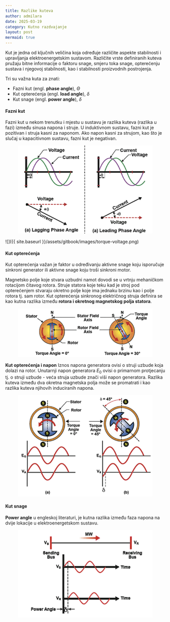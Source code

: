```yaml
---
title: Razlike kuteva
author: admilara
date: 2025-03-19
category: Kutno razdvajanje
layout: post
mermaid: true
---
```


Kut je jedna od ključnih veličina koja određuje različite aspekte stabilnosti i upravljanja elektroenergetskim sustavom.
Različite vrste definiranih kuteva pružaju bitne informacije o faktoru snage, smjeru toka snage, opterećenju sustava i 
njegovoj stabilnosti, kao i stabilnosti proizvodnih postrojenja. 

Tri su važna kuta za znati:
- Fazni kut (engl. __phase angle__), $\Theta$
- Kut opterećenja (engl. __load angle__), $\delta$
- Kut snage (engl. __power angle__), $\delta$

#### Fazni kut 

Fazni kut u nekom trenutku i mjestu u sustavu je razlika kuteva (razlika u fazi) između sinusa napona i struje. 
U induktivnom sustavu, fazni kut je pozitivan i struja kasni za naponom. Ako napon kasni za strujom, kao što je slučaj
u kapacitivnom sustavu, fazni kut je negativan. 

<figure><img src="assets/gitbook/images/phase_angle.PNG" alt="Fazni kut"></figure>
![]({{ site.baseurl }}/assets/gitbook/images/torque-voltage.png)



#### Kut opterećenja 

Kut opterećenja važan je faktor u određivanju aktivne snage koju isporučuje sinkroni generator ili aktivne snage
koju troši sinkroni motor.

Magnetsko polje koje stvara uzbudni namot dovodi se u vrtnju mehaničkom rotacijom čitavog rotora. Struje statora koje
teku kad je stroj pod opterećenjem stvaraju okretno polje koje ima jednaku brzinu kao i polje rotora tj. sam rotor. 
Kut opterećenja sinkronog električnog struja definira se kao kutna razlika između **rotora i okretnog magnetskog polja statora**.

<figure><img src="assets/gitbook/images/torque_angle.PNG" alt="Kut opterećenja"></figure>

**Kut opterećenja i napon**
Iznos napona generatora ovisi o struji uzbude koja dolazi na rotor. Unutarnji napon generatora $E_{0}$ ovisi o primarnom
protjecanju tj. o struji uzbude - veća struja uzbude znači viši napon generatora. Razlika kuteva između dva okretna
magnetska polja može se promatrati i kao razlika kuteva njihovih induciranih napona.

<figure>
    <img src="assets/gitbook/images/torque_angle_and_voltage.PNG" alt="Kut opterećenja i napon">
</figure>

#### Kut snage
__Power angle__ u engleskoj literaturi, je kutna razlika između faza napona na dvije lokacije u elektroenergetskom 
sustavu. 

<figure><img src="assets/gitbook/images/power_angle.PNG" alt="Kut snage"></figure>
